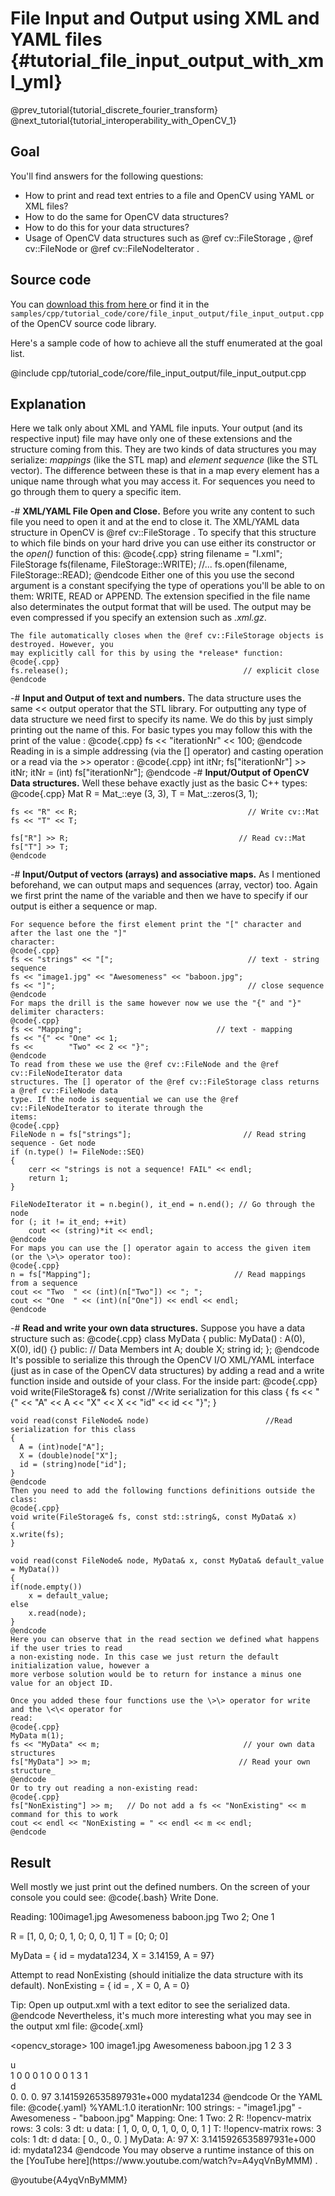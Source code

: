 File Input and Output using XML and YAML files {#tutorial_file_input_output_with_xml_yml}
==============================================

@prev_tutorial{tutorial_discrete_fourier_transform}
@next_tutorial{tutorial_interoperability_with_OpenCV_1}

Goal
----

You'll find answers for the following questions:

-   How to print and read text entries to a file and OpenCV using YAML or XML files?
-   How to do the same for OpenCV data structures?
-   How to do this for your data structures?
-   Usage of OpenCV data structures such as @ref cv::FileStorage , @ref cv::FileNode or @ref
    cv::FileNodeIterator .

Source code
-----------

You can [download this from here
](https://github.com/opencv/opencv/tree/3.4/samples/cpp/tutorial_code/core/file_input_output/file_input_output.cpp) or find it in the
`samples/cpp/tutorial_code/core/file_input_output/file_input_output.cpp` of the OpenCV source code
library.

Here's a sample code of how to achieve all the stuff enumerated at the goal list.

@include cpp/tutorial_code/core/file_input_output/file_input_output.cpp

Explanation
-----------

Here we talk only about XML and YAML file inputs. Your output (and its respective input) file may
have only one of these extensions and the structure coming from this. They are two kinds of data
structures you may serialize: *mappings* (like the STL map) and *element sequence* (like the STL
vector). The difference between these is that in a map every element has a unique name through what
you may access it. For sequences you need to go through them to query a specific item.

-#  **XML/YAML File Open and Close.** Before you write any content to such file you need to open it
    and at the end to close it. The XML/YAML data structure in OpenCV is @ref cv::FileStorage . To
    specify that this structure to which file binds on your hard drive you can use either its
    constructor or the *open()* function of this:
    @code{.cpp}
    string filename = "I.xml";
    FileStorage fs(filename, FileStorage::WRITE);
    //...
    fs.open(filename, FileStorage::READ);
    @endcode
    Either one of this you use the second argument is a constant specifying the type of operations
    you'll be able to on them: WRITE, READ or APPEND. The extension specified in the file name also
    determinates the output format that will be used. The output may be even compressed if you
    specify an extension such as *.xml.gz*.

    The file automatically closes when the @ref cv::FileStorage objects is destroyed. However, you
    may explicitly call for this by using the *release* function:
    @code{.cpp}
    fs.release();                                       // explicit close
    @endcode
-#  **Input and Output of text and numbers.** The data structure uses the same \<\< output operator
    that the STL library. For outputting any type of data structure we need first to specify its
    name. We do this by just simply printing out the name of this. For basic types you may follow
    this with the print of the value :
    @code{.cpp}
    fs << "iterationNr" << 100;
    @endcode
    Reading in is a simple addressing (via the [] operator) and casting operation or a read via
    the \>\> operator :
    @code{.cpp}
    int itNr;
    fs["iterationNr"] >> itNr;
    itNr = (int) fs["iterationNr"];
    @endcode
-#  **Input/Output of OpenCV Data structures.** Well these behave exactly just as the basic C++
    types:
    @code{.cpp}
    Mat R = Mat_<uchar >::eye  (3, 3),
        T = Mat_<double>::zeros(3, 1);

    fs << "R" << R;                                      // Write cv::Mat
    fs << "T" << T;

    fs["R"] >> R;                                      // Read cv::Mat
    fs["T"] >> T;
    @endcode
-#  **Input/Output of vectors (arrays) and associative maps.** As I mentioned beforehand, we can
    output maps and sequences (array, vector) too. Again we first print the name of the variable and
    then we have to specify if our output is either a sequence or map.

    For sequence before the first element print the "[" character and after the last one the "]"
    character:
    @code{.cpp}
    fs << "strings" << "[";                              // text - string sequence
    fs << "image1.jpg" << "Awesomeness" << "baboon.jpg";
    fs << "]";                                           // close sequence
    @endcode
    For maps the drill is the same however now we use the "{" and "}" delimiter characters:
    @code{.cpp}
    fs << "Mapping";                              // text - mapping
    fs << "{" << "One" << 1;
    fs <<        "Two" << 2 << "}";
    @endcode
    To read from these we use the @ref cv::FileNode and the @ref cv::FileNodeIterator data
    structures. The [] operator of the @ref cv::FileStorage class returns a @ref cv::FileNode data
    type. If the node is sequential we can use the @ref cv::FileNodeIterator to iterate through the
    items:
    @code{.cpp}
    FileNode n = fs["strings"];                         // Read string sequence - Get node
    if (n.type() != FileNode::SEQ)
    {
        cerr << "strings is not a sequence! FAIL" << endl;
        return 1;
    }

    FileNodeIterator it = n.begin(), it_end = n.end(); // Go through the node
    for (; it != it_end; ++it)
        cout << (string)*it << endl;
    @endcode
    For maps you can use the [] operator again to access the given item (or the \>\> operator too):
    @code{.cpp}
    n = fs["Mapping"];                                // Read mappings from a sequence
    cout << "Two  " << (int)(n["Two"]) << "; ";
    cout << "One  " << (int)(n["One"]) << endl << endl;
    @endcode
-#  **Read and write your own data structures.** Suppose you have a data structure such as:
    @code{.cpp}
    class MyData
    {
    public:
          MyData() : A(0), X(0), id() {}
    public:   // Data Members
       int A;
       double X;
       string id;
    };
    @endcode
    It's possible to serialize this through the OpenCV I/O XML/YAML interface (just as in case of
    the OpenCV data structures) by adding a read and a write function inside and outside of your
    class. For the inside part:
    @code{.cpp}
    void write(FileStorage& fs) const                        //Write serialization for this class
    {
      fs << "{" << "A" << A << "X" << X << "id" << id << "}";
    }

    void read(const FileNode& node)                          //Read serialization for this class
    {
      A = (int)node["A"];
      X = (double)node["X"];
      id = (string)node["id"];
    }
    @endcode
    Then you need to add the following functions definitions outside the class:
    @code{.cpp}
    void write(FileStorage& fs, const std::string&, const MyData& x)
    {
    x.write(fs);
    }

    void read(const FileNode& node, MyData& x, const MyData& default_value = MyData())
    {
    if(node.empty())
        x = default_value;
    else
        x.read(node);
    }
    @endcode
    Here you can observe that in the read section we defined what happens if the user tries to read
    a non-existing node. In this case we just return the default initialization value, however a
    more verbose solution would be to return for instance a minus one value for an object ID.

    Once you added these four functions use the \>\> operator for write and the \<\< operator for
    read:
    @code{.cpp}
    MyData m(1);
    fs << "MyData" << m;                                // your own data structures
    fs["MyData"] >> m;                                 // Read your own structure_
    @endcode
    Or to try out reading a non-existing read:
    @code{.cpp}
    fs["NonExisting"] >> m;   // Do not add a fs << "NonExisting" << m command for this to work
    cout << endl << "NonExisting = " << endl << m << endl;
    @endcode

Result
------

Well mostly we just print out the defined numbers. On the screen of your console you could see:
@code{.bash}
Write Done.

Reading:
100image1.jpg
Awesomeness
baboon.jpg
Two  2; One  1


R = [1, 0, 0;
  0, 1, 0;
  0, 0, 1]
T = [0; 0; 0]

MyData =
{ id = mydata1234, X = 3.14159, A = 97}

Attempt to read NonExisting (should initialize the data structure with its default).
NonExisting =
{ id = , X = 0, A = 0}

Tip: Open up output.xml with a text editor to see the serialized data.
@endcode
Nevertheless, it's much more interesting what you may see in the output xml file:
@code{.xml}
<?xml version="1.0"?>
<opencv_storage>
<iterationNr>100</iterationNr>
<strings>
  image1.jpg Awesomeness baboon.jpg</strings>
<Mapping>
  <One>1</One>
  <Two>2</Two></Mapping>
<R type_id="opencv-matrix">
  <rows>3</rows>
  <cols>3</cols>
  <dt>u</dt>
  <data>
    1 0 0 0 1 0 0 0 1</data></R>
<T type_id="opencv-matrix">
  <rows>3</rows>
  <cols>1</cols>
  <dt>d</dt>
  <data>
    0. 0. 0.</data></T>
<MyData>
  <A>97</A>
  <X>3.1415926535897931e+000</X>
  <id>mydata1234</id></MyData>
</opencv_storage>
@endcode
Or the YAML file:
@code{.yaml}
%YAML:1.0
iterationNr: 100
strings:
   - "image1.jpg"
   - Awesomeness
   - "baboon.jpg"
Mapping:
   One: 1
   Two: 2
R: !!opencv-matrix
   rows: 3
   cols: 3
   dt: u
   data: [ 1, 0, 0, 0, 1, 0, 0, 0, 1 ]
T: !!opencv-matrix
   rows: 3
   cols: 1
   dt: d
   data: [ 0., 0., 0. ]
MyData:
   A: 97
   X: 3.1415926535897931e+000
   id: mydata1234
@endcode
You may observe a runtime instance of this on the [YouTube
here](https://www.youtube.com/watch?v=A4yqVnByMMM) .

@youtube{A4yqVnByMMM}
